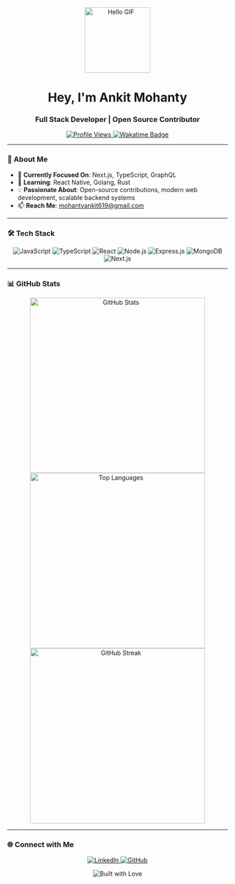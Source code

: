 <div align="center">
  <img src="https://media.giphy.com/media/v1.Y2lkPTc5MGI3NjExdG1mbjI5NnB2OHZraGZwanMxOWNqNm5hcTIwc29kODVrZGN3MnBrNCZlcD12MV9pbnRlcm5hbF9naWZfYnlfaWQmY3Q9Zw/11KzOet1ElBDz2/giphy.gif" width="150px" alt="Hello GIF">
  <h1>Hey, I'm Ankit Mohanty</h1>
  <h3>Full Stack Developer | Open Source Contributor</h3>
</div>

<p align="center">
  <a href="https://github.com/Ankitmohanty2">
    <img src="https://komarev.com/ghpvc/?username=Ankitmohanty2&style=for-the-badge&color=brightgreen" alt="Profile Views">
  </a>
  <a href="https://wakatime.com/@018cc5da-3dee-4f24-aa62-88eae14a8ad3">
    <img src="https://wakatime.com/badge/user/018cc5da-3dee-4f24-aa62-88eae14a8ad3.svg" alt="Wakatime Badge">
  </a>
</p>

---

### 🚀 About Me

- 🔭 **Currently Focused On**: Next.js, TypeScript, GraphQL
- 🌱 **Learning**: React Native, Golang, Rust
- 💡 **Passionate About**: Open-source contributions, modern web development, scalable backend systems
- 📫 **Reach Me**: [mohantyankit619@gmail.com](mailto:mohantyankit619@gmail.com)

---

### 🛠️ Tech Stack

<p align="center">
  <img src="https://img.shields.io/badge/javascript-black?style=for-the-badge&logo=javascript" alt="JavaScript">
  <img src="https://img.shields.io/badge/typescript-black?style=for-the-badge&logo=typescript" alt="TypeScript">
  <img src="https://img.shields.io/badge/react-black?style=for-the-badge&logo=react" alt="React">
  <img src="https://img.shields.io/badge/node.js-black?style=for-the-badge&logo=node.js" alt="Node.js">
  <img src="https://img.shields.io/badge/express-black?style=for-the-badge&logo=express" alt="Express.js">
  <img src="https://img.shields.io/badge/mongodb-black?style=for-the-badge&logo=mongodb" alt="MongoDB">
  <img src="https://img.shields.io/badge/next.js-black?style=for-the-badge&logo=next.js" alt="Next.js">
</p>

---

### 📊 GitHub Stats

<p align="center">
  <img src="https://github-readme-stats.vercel.app/api?username=Ankitmohanty2&show_icons=true&theme=radical" alt="GitHub Stats" width="400px" />
  <img src="https://github-readme-stats.vercel.app/api/top-langs/?username=Ankitmohanty2&layout=compact&theme=radical" alt="Top Languages" width="400px" />
  <img src="https://streak-stats.demolab.com?user=Ankitmohanty2&theme=radical" alt="GitHub Streak" width="400px" />
</p>

---

### 🌐 Connect with Me

<p align="center">
  <a href="https://linkedin.com/in/ankit-mohanty-3036ba209" target="_blank">
    <img src="https://img.shields.io/badge/linkedin-black?style=for-the-badge&logo=linkedin" alt="LinkedIn">
  </a>
  <a href="https://github.com/Ankitmohanty2" target="_blank">
    <img src="https://img.shields.io/badge/github-black?style=for-the-badge&logo=github" alt="GitHub">
  </a>
</p>

<div align="center">
  <img src="https://forthebadge.com/images/badges/built-with-love.svg" alt="Built with Love">
</div>
